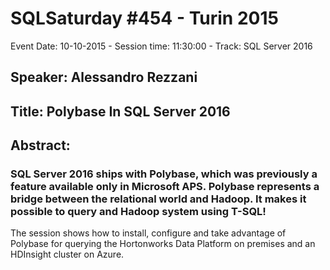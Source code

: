 # SQLSaturday #454 - Turin 2015
Event Date: 10-10-2015 - Session time: 11:30:00 - Track: SQL Server 2016
## Speaker: Alessandro Rezzani
## Title: Polybase In SQL Server 2016
## Abstract:
### SQL Server 2016 ships with Polybase, which was previously a feature available only in Microsoft APS. Polybase represents a bridge between the relational world and Hadoop. It makes it possible to query and Hadoop system using T-SQL!
 The session shows how to install, configure and take advantage of Polybase for querying the Hortonworks Data Platform on premises and an HDInsight cluster on Azure.
